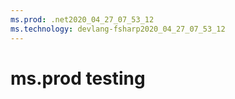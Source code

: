 ```yaml
---
ms.prod: .net2020_04_27_07_53_12
ms.technology: devlang-fsharp2020_04_27_07_53_12
---
```

 # ms.prod testing